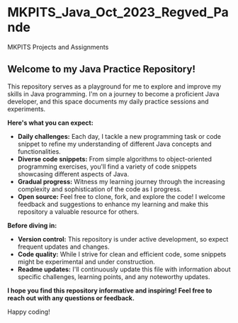 # MKPITS_Java_Oct_2023_Regved_Pande
MKPITS Projects and Assignments

## Welcome to my Java Practice Repository! ️

This repository serves as a playground for me to explore and improve my skills in Java programming. I'm on a journey to become a proficient Java developer, and this space documents my daily practice sessions and experiments. 

**Here's what you can expect:**

* **Daily challenges:** Each day, I tackle a new programming task or code snippet to refine my understanding of different Java concepts and functionalities.
* **Diverse code snippets:** From simple algorithms to object-oriented programming exercises, you'll find a variety of code snippets showcasing different aspects of Java.
* **Gradual progress:** Witness my learning journey through the increasing complexity and sophistication of the code as I progress.
* **Open source:** Feel free to clone, fork, and explore the code! I welcome feedback and suggestions to enhance my learning and make this repository a valuable resource for others.

**Before diving in:**

* **Version control:** This repository is under active development, so expect frequent updates and changes.
* **Code quality:** While I strive for clean and efficient code, some snippets might be experimental and under construction.
* **Readme updates:** I'll continuously update this file with information about specific challenges, learning points, and any noteworthy updates.

**I hope you find this repository informative and inspiring! Feel free to reach out with any questions or feedback.** 

Happy coding! 


